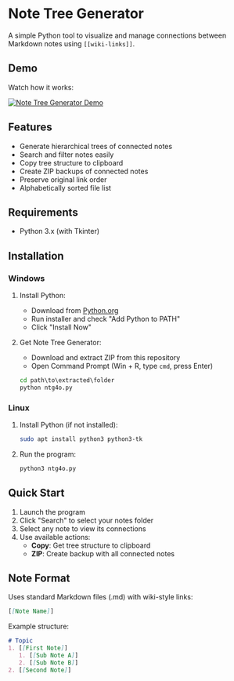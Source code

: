 # Note Tree Generator

A simple Python tool to visualize and manage connections between Markdown notes using `[[wiki-links]]`.

## Demo

Watch how it works:

[![Note Tree Generator Demo](https://img.youtube.com/vi/6dqAP_frFeI/0.jpg)](https://www.youtube.com/watch?v=6dqAP_frFeI)

## Features

- Generate hierarchical trees of connected notes
- Search and filter notes easily
- Copy tree structure to clipboard
- Create ZIP backups of connected notes
- Preserve original link order
- Alphabetically sorted file list

## Requirements

- Python 3.x (with Tkinter)

## Installation

### Windows
1. Install Python:
   - Download from [Python.org](https://www.python.org/downloads/)
   - Run installer and check "Add Python to PATH"
   - Click "Install Now"

2. Get Note Tree Generator:
   - Download and extract ZIP from this repository
   - Open Command Prompt (Win + R, type `cmd`, press Enter)
   ```cmd
   cd path\to\extracted\folder
   python ntg4o.py
   ```

### Linux
1. Install Python (if not installed):
   ```bash
   sudo apt install python3 python3-tk
   ```

2. Run the program:
   ```bash
   python3 ntg4o.py
   ```

## Quick Start

1. Launch the program
2. Click "Search" to select your notes folder
3. Select any note to view its connections
4. Use available actions:
   - **Copy**: Get tree structure to clipboard
   - **ZIP**: Create backup with all connected notes

## Note Format

Uses standard Markdown files (.md) with wiki-style links:

```markdown
[[Note Name]]
```

Example structure:
```markdown
# Topic
1. [[First Note]]
   1. [[Sub Note A]]
   2. [[Sub Note B]]
2. [[Second Note]]
````